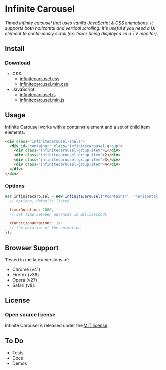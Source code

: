 # Infinite Carousel

_Timed infinite carousel that uses vanilla JavaScript & CSS animations. It supports both horizontal and vertical scrolling. It's useful if you need a UI element to continuously scroll (ex: ticker being displayed on a TV monitor)._

## Install

### Download

+ CSS:
  - [infinitecarousel.css](https://github.com/jonchretien/infinitecarousel/raw/master/dist/infinitecarousel.css)
  - [infinitecarousel.min.css](https://github.com/jonchretien/infinitecarousel/raw/master/dist/infinitecarousel.min.css)
+ JavaScript:
  - [infinitecarousel.js](https://github.com/jonchretien/infinitecarousel/raw/master/dist/infinitecarousel.js)
  - [infinitecarousel.min.js](https://github.com/jonchretien/infinitecarousel/raw/master/dist/infinitecarousel.min.js)

## Usage

Infinite Carousel works with a container element and a set of child item elements.

``` html
<div class="infinitecarousel-shell">
  <div id="container" class="infinitecarousel-group">
    <div class="infinitecarousel-group-item">1</div>
    <div class="infinitecarousel-group-item">2</div>
    <div class="infinitecarousel-group-item">3</div>
    <div class="infinitecarousel-group-item">4</div>
  </div>
</div>
```

### Options

``` js
var infinitecarousel = new InfiniteCarousel('#container', 'horizontal', 3 {
  // options, defaults listed

  timerDuration: 2000,
  // set time between advances in milliseconds

  transitionDuration: '1s'
  // the duration of the animation
});
```

## Browser Support

Tested in the latest versions of:
+ Chrome (v41)
+ Firefox (v36)
+ Opera (v27)
+ Safari (v8).

## License

### Open source license

Infinite Carousel is released under the [MIT license](https://github.com/jonchretien/infinitecarousel/LICENSE.txt).

## To Do
+ Tests
+ Docs
+ Demos